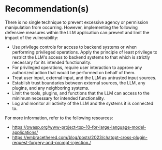 # Recommendation(s)

There is no single technique to prevent excessive agency or permission manipulation from occurring. However, implementing the following defensive measures within the LLM application can prevent and limit the impact of the vulnerability:

- Use privilege controls for access to backend systems or when performing privileged operations. Apply the principle of least privilege to restrict the LLM's access to backend systems to that which is strictly necessary for its intended functionality.
- For privileged operations, require user interaction to approve any authorized action that would be performed on behalf of them.
- Treat user input, external input, and the LLM as untrusted input sources.
- Establish trust boundaries between external sources, the LLM, any plugins, and any neighboring systems.
- Limit the tools, plugins, and functions that the LLM can access to the minimum necessary for intended functionality.
- Log and monitor all activity of the LLM and the systems it is connected to.

For more information, refer to the following resources:

- <https://owasp.org/www-project-top-10-for-large-language-model-applications/>
- <https://embracethered.com/blog/posts/2023/chatgpt-cross-plugin-request-forgery-and-prompt-injection./>
